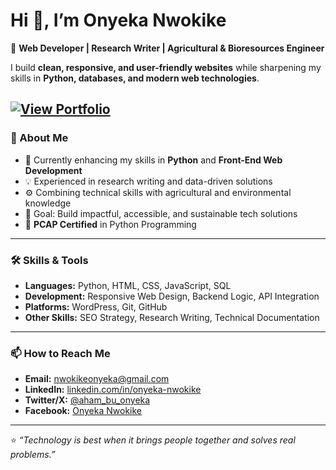 # Hi 👋, I’m Onyeka Nwokike

🚀 **Web Developer | Research Writer | Agricultural & Bioresources Engineer**

I build **clean, responsive, and user-friendly websites** while sharpening my skills in **Python, databases, and modern web technologies**.

[![View Portfolio](https://img.shields.io/badge/Live%20Portfolio-Click%20to%20View-blue?style=for-the-badge&logo=github)](https://nwokike.github.io/portfolio/)
---

### 🔹 About Me
- 🌱 Currently enhancing my skills in **Python** and **Front-End Web Development**
- 💡 Experienced in research writing and data-driven solutions
- ⚙️ Combining technical skills with agricultural and environmental knowledge
- 🎯 Goal: Build impactful, accessible, and sustainable tech solutions
- 📜 **PCAP Certified** in Python Programming

---

### 🛠 Skills & Tools
- **Languages:** Python, HTML, CSS, JavaScript, SQL
- **Development:** Responsive Web Design, Backend Logic, API Integration
- **Platforms:** WordPress, Git, GitHub
- **Other Skills:** SEO Strategy, Research Writing, Technical Documentation

---

### 📫 How to Reach Me
- **Email:** nwokikeonyeka@gmail.com
- **LinkedIn:** [linkedin.com/in/onyeka-nwokike](https://www.linkedin.com/in/onyeka-nwokike)
- **Twitter/X:** [@aham_bu_onyeka](https://x.com/aham_bu_onyeka)
- **Facebook:** [Onyeka Nwokike](https://facebook.com/onyeka.nwokike.3)

---

⭐ *“Technology is best when it brings people together and solves real problems.”*
